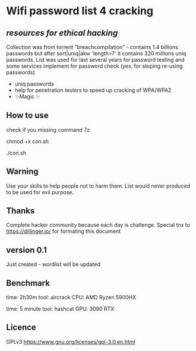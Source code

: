 # Wifi password list 4 cracking
## _resources for ethical hacking_

Collection was from torrent "breachcompilation" - contains 1.4 billions passwords but after sort|uniq|akw 'length>7' it contains 320 millions uniq passwords. List was used for last several years for password testing and some services implement for password check (yes, for stoping re-using passwords) 

- uniq passwords
- help for penetration testers to speed up cracking of WPA/WPA2
- ✨Magic ✨

## How to use
check if you missing command 7z 

chmod +x con.sh

./con.sh


## Warning

Use your skills to help people not to harm them. List would never produced to be used for evil purpose.

## Thanks 
Complete hacker community because each day is challenge. 
Special tnx to https://dillinger.io/ for formating this document

## version 0.1
Just created - wordlist will be updated

## Benchmark

time: 2h30m tool: aircrack CPU: AMD Ryzen 5900HX

time: 5 minute tool: hashcat GPU: 3090 RTX

## Licence
GPLv3 https://www.gnu.org/licenses/gpl-3.0.en.html
